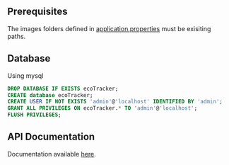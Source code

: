 ## Prerequisites
The images folders defined in [application.properties](src/main/resources/application.properties) must be exisiting paths.

## Database
Using mysql
```sql
DROP DATABASE IF EXISTS ecoTracker;
CREATE database ecoTracker;
CREATE USER IF NOT EXISTS 'admin'@'localhost' IDENTIFIED BY 'admin';
GRANT ALL PRIVILEGES ON ecoTracker.* TO 'admin'@'localhost';
FLUSH PRIVILEGES;
```

## API Documentation
Documentation available [here](http://localhost:8080/swagger-ui/index.html).